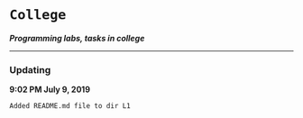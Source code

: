# `College`
***Programming labs, tasks in college***
***

### Updating

**9:02 PM July 9, 2019**

	Added README.md file to dir L1
